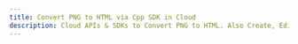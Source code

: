 ---title: Convert PNG to HTML via Cpp SDK in Clouddescription: Cloud APIs & SDKs to Convert PNG to HTML. Also Create, Edit & Render Microsoft Word & OpenOffice documents in the Cloud.---